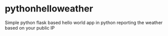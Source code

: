 # pythonhelloweather
Simple python flask based hello world app in python reporting the weather based on your public IP
